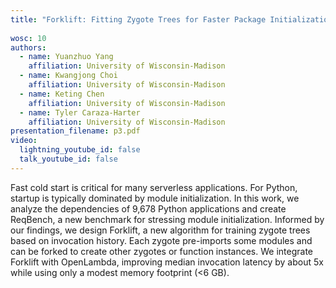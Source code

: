 ```yaml
---
title: "Forklift: Fitting Zygote Trees for Faster Package Initialization"
 
wosc: 10
authors:
  - name: Yuanzhuo Yang
    affiliation: University of Wisconsin-Madison
  - name: Kwangjong Choi
    affiliation: University of Wisconsin-Madison
  - name: Keting Chen
    affiliation: University of Wisconsin-Madison
  - name: Tyler Caraza-Harter
    affiliation: University of Wisconsin-Madison
presentation_filename: p3.pdf
video:
  lightning_youtube_id: false
  talk_youtube_id: false
---
```


Fast cold start is critical for many serverless applications.  For Python, startup is typically dominated by module initialization.  In this work, we analyze the dependencies of 9,678 Python applications and create ReqBench, a new benchmark for stressing module initialization.  Informed by our findings, we design Forklift, a new algorithm for training zygote trees based on invocation history.  Each zygote pre-imports some modules and can be forked to create other zygotes or function instances.  We integrate Forklift with OpenLambda, improving median invocation latency by about 5x while using only a modest memory footprint (<6 GB).
